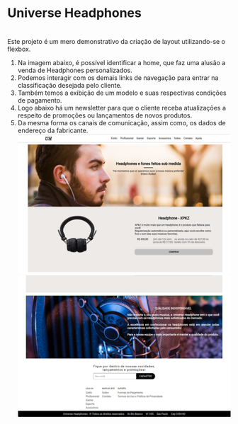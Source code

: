 # Universe Headphones <h1>

Este projeto é um mero demonstrativo da criação de layout utilizando-se o flexbox.

1. Na imagem abaixo, é possível identificar a home, que faz uma alusão a venda de Headphones personalizados.
2. Podemos interagir com os demais links de navegação para entrar na classificação desejada pelo cliente.
3. Também temos a exibição de um modelo e suas respectivas condições de pagamento.
4. Logo abaixo há um newsletter para que o cliente receba atualizações a respeito de promoções ou lançamentos de novos produtos.
5. Da mesma forma os canais de comunicação, assim como, os dados de endereço da fabricante.
![Home](https://github.com/BraianNicolao/UniverseHeadphones/blob/main/show/home.png)
![Footer](https://github.com/BraianNicolao/UniverseHeadphones/blob/main/show/footer.png)
